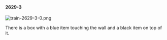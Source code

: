 #### 2629-3
![train-2629-3-0.png](https://github.com/lil-lab/nlvr/raw/master/nlvr/train/images/36/train-2629-3-0.png "train-2629-3-0.png")

There is a box with a blue item touching the wall and a black item on top of it.